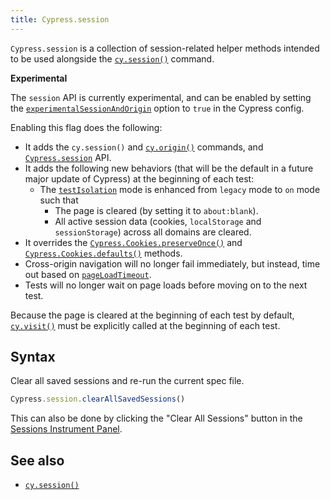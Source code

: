 ```yaml
---
title: Cypress.session
---
```


`Cypress.session` is a collection of session-related helper methods intended to
be used alongside the [`cy.session()`](/api/commands/session) command.

<Alert type="warning">

<strong class="alert-header"><Icon name="exclamation-triangle"></Icon>
Experimental</strong>

The `session` API is currently experimental, and can be enabled by setting the
[`experimentalSessionAndOrigin`](/guides/references/experiments) option to
`true` in the Cypress config.

Enabling this flag does the following:

- It adds the `cy.session()` and [`cy.origin()`](/api/commands/origin) commands,
  and [`Cypress.session`](/api/cypress-api/session) API.
- It adds the following new behaviors (that will be the default in a future
  major update of Cypress) at the beginning of each test:
  - The
    [`testIsolation`](/guides/core-concepts/writing-and-organizing-tests#Test-Isolation)
    mode is enhanced from `legacy` mode to `on` mode such that
    - The page is cleared (by setting it to `about:blank`).
    - All active session data (cookies, `localStorage` and `sessionStorage`)
      across all domains are cleared.
- It overrides the
  [`Cypress.Cookies.preserveOnce()`](/api/cypress-api/cookies#Preserve-Once) and
  [`Cypress.Cookies.defaults()`](/api/cypress-api/cookies#Defaults) methods.
- Cross-origin navigation will no longer fail immediately, but instead, time out
  based on [`pageLoadTimeout`](/guides/references/configuration#Timeouts).
- Tests will no longer wait on page loads before moving on to the next test.

Because the page is cleared at the beginning of each test by default,
[`cy.visit()`](/api/commands/visit) must be explicitly called at the beginning
of each test.

</Alert>

## Syntax

Clear all saved sessions and re-run the current spec file.

```javascript
Cypress.session.clearAllSavedSessions()
```

This can also be done by clicking the "Clear All Sessions" button in the
[Sessions Instrument Panel](/api/commands/session#The-Instrument-Panel).

<DocsImage src="/img/api/session/sessions-panel.png" alt="Sessions Instrument Panel" ></DocsImage>

## See also

- [`cy.session()`](/api/commands/session)
